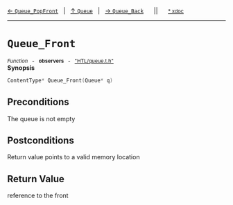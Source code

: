 [&#8592; `Queue_PopFront`](HTL--queue--queue--queue_popfront.md)&nbsp;&nbsp;&nbsp;|&nbsp;&nbsp;&nbsp;[&#8593; `Queue`](HTL--queue--queue.md)&nbsp;&nbsp;&nbsp;|&nbsp;&nbsp;&nbsp;[&#8594; `Queue_Back`](HTL--queue--queue--queue_back.md)&nbsp;&nbsp;&nbsp;&nbsp;&nbsp;&nbsp;||&nbsp;&nbsp;&nbsp;&nbsp;&nbsp;&nbsp;<small>[\* xdoc](../xdoc/HTL/queue.xmd#L66)</small>
***

# `Queue_Front`
<small>*Function* &nbsp; - &nbsp; **observers** &nbsp; - &nbsp; ["HTL/queue.t.h"](../include/HTL/queue.t.h)</small>  
**Synopsis**

```cpp
ContentType* Queue_Front(Queue* q)
```
## Preconditions

The queue is not empty

## Postconditions

Return value points to a valid memory location



## Return Value

reference to the front


